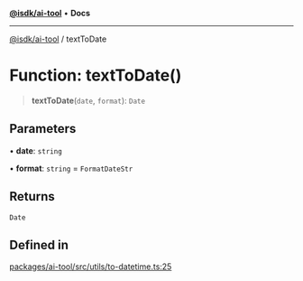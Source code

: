 [**@isdk/ai-tool**](../README.md) • **Docs**

***

[@isdk/ai-tool](../globals.md) / textToDate

# Function: textToDate()

> **textToDate**(`date`, `format`): `Date`

## Parameters

• **date**: `string`

• **format**: `string` = `FormatDateStr`

## Returns

`Date`

## Defined in

[packages/ai-tool/src/utils/to-datetime.ts:25](https://github.com/isdk/ai-tool.js/blob/fe6b47f429fb128627d2210e367fa914b891d314/src/utils/to-datetime.ts#L25)
